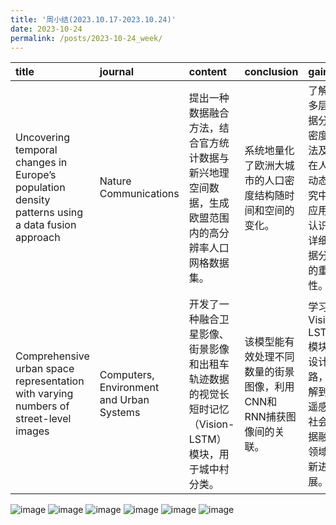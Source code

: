 ```yaml
---
title: '周小结(2023.10.17-2023.10.24)'
date: 2023-10-24
permalink: /posts/2023-10-24_week/
---
```

| title                                                                                            | journal                                  | content                                                                                               | conclusion                                                         | gain                                                                               |
|:-------------------------------------------------------------------------------------------------|:-----------------------------------------|:------------------------------------------------------------------------------------------------------|:-------------------------------------------------------------------|:-----------------------------------------------------------------------------------|
| Uncovering temporal changes in Europe’s population density patterns using a data fusion approach | Nature Communications                    | 提出一种数据融合方法，结合官方统计数据与新兴地理空间数据，生成欧盟范围内的高分辨率人口网格数据集。    | 系统地量化了欧洲大城市的人口密度结构随时间和空间的变化。           | 了解了多层数据分区密度方法及其在人口动态研究中的应用，认识到详细数据分析的重要性。 |
| Comprehensive urban space representation with varying numbers of street-level images             | Computers, Environment and Urban Systems | 开发了一种融合卫星影像、街景影像和出租车轨迹数据的视觉长短时记忆（Vision-LSTM）模块，用于城中村分类。 | 该模型能有效处理不同数量的街景图像，利用CNN和RNN捕获图像间的关联。 | 学习了Vision-LSTM模块的设计思路，了解到在遥感和社会数据融合领域的新进展。          |


![image](/files/post/2023-10-24-week/0.jpg)
![image](/files/post/2023-10-24-week/1.jpg)
![image](/files/post/2023-10-24-week/2.jpg)
![image](/files/post/2023-10-24-week/3.jpg)
![image](/files/post/2023-10-24-week/4.jpg)
![image](/files/post/2023-10-24-week/5.jpg)